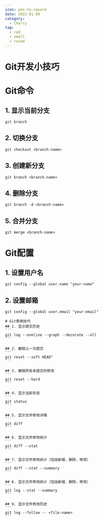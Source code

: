 ```yaml
---
icon: pen-to-square
date: 2022-01-09
category:
  - Cherry
tag:
  - red
  - small
  - round
---
```


# Git开发小技巧


# Git命令
## 1. 显示当前分支
```
git branch
```

## 2. 切换分支
```
git checkout <branch-name>
```

## 3. 创建新分支
```
git branch <branch-name>
```

## 4. 删除分支
```
git branch -d <branch-name>
```

## 5. 合并分支
```
git merge <branch-name>
```

# Git配置         
## 1. 设置用户名
```
git config --global user.name "your-name"
```

## 2. 设置邮箱
```
git config --global user.email "your-email"
```

    # Git使用技巧         
    ## 1. 显示提交历史
    ```
    git log --oneline --graph --decorate --all
    ```

    ## 2. 撤销上一次提交
    ```
    git reset --soft HEAD^
    ```

    ## 3. 撤销所有未提交的修改
    ```
    git reset --hard
    ```

    ## 4. 显示当前状态
    ```
    git status
    ```

    ## 5. 显示文件修改详情
    ```
    git diff
    ```

    ## 6. 显示文件修改统计
    ```
    git diff --stat
    ```

    ## 7. 显示文件修改统计（包括新增、删除、修改）
    ```
    git diff --stat --summary
    ```

    ## 8. 显示文件修改统计（包括新增、删除、修改）
    ```
    git log --stat --summary
    ```

    ## 9. 显示文件修改历史
    ```
    git log --follow -- <file-name>
    ```


